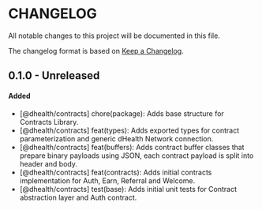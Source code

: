 # CHANGELOG
All notable changes to this project will be documented in this file.

The changelog format is based on [Keep a Changelog](https://keepachangelog.com/en/1.0.0/).

## 0.1.0 - Unreleased

#### Added

- [@dhealth/contracts] chore(package): Adds base structure for Contracts Library.
- [@dhealth/contracts] feat(types): Adds exported types for contract parameterization and generic dHealth Network connection.
- [@dhealth/contracts] feat(buffers): Adds contract buffer classes that prepare binary payloads using JSON, each contract payload is split into header and body.
- [@dhealth/contracts] feat(contracts): Adds initial contracts implementation for Auth, Earn, Referral and Welcome.
- [@dhealth/contracts] test(base): Adds initial unit tests for Contract abstraction layer and Auth contract.

